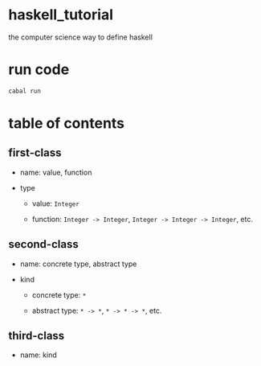 # haskell_tutorial
the computer science way to define haskell

# run code

```bash
cabal run
```

# table of contents

## first-class

- name: value, function

- type

  - value: `Integer`

  - function: `Integer -> Integer`, `Integer -> Integer -> Integer`, etc.

## second-class

- name: concrete type, abstract type

- kind

  - concrete type: `*`
  
  - abstract type: `* -> *`, `* -> * -> *`, etc.
  
## third-class

- name: kind



